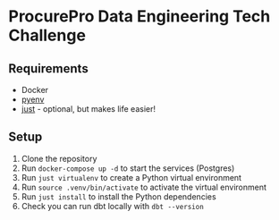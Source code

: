 # ProcurePro Data Engineering Tech Challenge

## Requirements

* Docker
* [pyenv](https://github.com/pyenv/pyenv#installation)
* [just](https://github.com/casey/just) - optional, but makes life easier!

## Setup

1. Clone the repository
2. Run `docker-compose up -d` to start the services (Postgres)
3. Run `just virtualenv` to create a Python virtual environment
4. Run `source .venv/bin/activate` to activate the virtual environment
5. Run `just install` to install the Python dependencies
6. Check you can run dbt locally with `dbt --version`